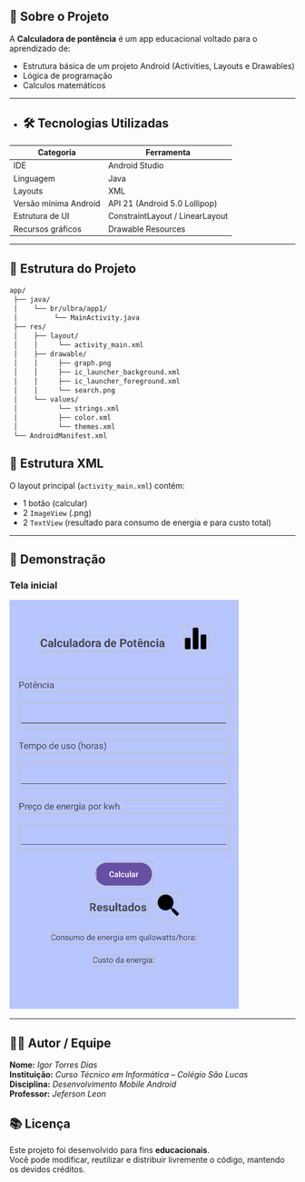 ## 🧠 Sobre o Projeto

A **Calculadora de pontência** é um app educacional voltado para o aprendizado de:

- Estrutura básica de um projeto Android (Activities, Layouts e Drawables)
- Lógica de programação
- Calculos matemáticos

---

- ## 🛠️ Tecnologias Utilizadas


| Categoria | Ferramenta |
|------------|-------------|
| IDE | Android Studio |
| Linguagem | Java |
| Layouts | XML |
| Versão mínima Android | API 21 (Android 5.0 Lollipop) |
| Estrutura de UI | ConstraintLayout / LinearLayout |
| Recursos gráficos | Drawable Resources |

---

## 📱 Estrutura do Projeto

```
app/
 ├── java/
 │    └── br/ulbra/app1/
 │         └── MainActivity.java
 ├── res/
 │    ├── layout/
 │    │     └── activity_main.xml
 │    ├── drawable/
 │    │     ├── graph.png
 │    │     ├── ic_launcher_background.xml
 │    │     ├── ic_launcher_foreground.xml
 │    │     └── search.png
 │    └── values/
 │          └── strings.xml
 │          ├── color.xml
 │          └── themes.xml
 └── AndroidManifest.xml
```



## 🧰 Estrutura XML

O layout principal (`activity_main.xml`) contém:
- 1 botão (calcular)
- 2 `ImageView` (.png)
- 2 `TextView` (resultado para consumo de energia e para custo total)

---

## 📸 Demonstração

### Tela inicial

![Figura 1:](/img/img.png)

---

## 👩‍💻 Autor / Equipe

**Nome:** *Igor Torres Dias*  
**Instituição:** *Curso Técnico em Informática – Colégio São Lucas*  
**Disciplina:** *Desenvolvimento Mobile Android*  
**Professor:** *Jeferson Leon*  



## 📚 Licença

Este projeto foi desenvolvido para fins **educacionais**.  
Você pode modificar, reutilizar e distribuir livremente o código, mantendo os devidos créditos.
